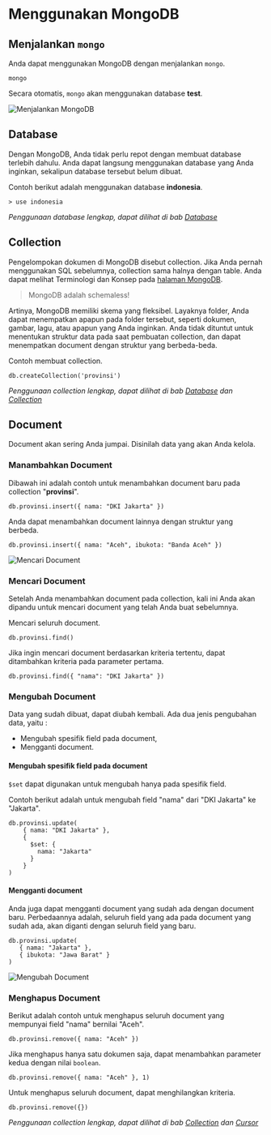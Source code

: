 # Menggunakan MongoDB


## Menjalankan `mongo`
Anda dapat menggunakan MongoDB dengan menjalankan `mongo`.

    mongo
    

Secara otomatis, `mongo` akan menggunakan database **test**.

![Menjalankan MongoDB](https://dl.dropboxusercontent.com/u/83581209/mongodb-untuk-indonesia/assets/menggunakan_mongodb.1.png)

## Database

Dengan MongoDB, Anda tidak perlu repot dengan membuat database terlebih dahulu. Anda dapat langsung menggunakan database yang Anda inginkan, sekalipun database tersebut belum dibuat.

Contoh berikut adalah menggunakan database **indonesia**.

    > use indonesia


*Penggunaan database lengkap, dapat dilihat di bab [Database](database.md)*

## Collection

Pengelompokan dokumen di MongoDB disebut collection. Jika Anda pernah menggunakan SQL sebelumnya, collection sama halnya dengan table. Anda dapat melihat Terminologi dan Konsep pada [halaman MongoDB](mongodb.md).

> MongoDB adalah schemaless!

Artinya, MongoDB memiliki skema yang fleksibel. Layaknya folder, Anda dapat menempatkan apapun pada folder tersebut, seperti dokumen, gambar, lagu, atau apapun yang Anda inginkan. Anda tidak dituntut untuk menentukan struktur data pada saat pembuatan collection, dan dapat menempatkan document dengan struktur yang berbeda-beda.

Contoh membuat collection.

    db.createCollection('provinsi')

*Penggunaan collection lengkap, dapat dilihat di bab [Database](database.md) dan [Collection](collection.md)*

## Document

Document akan sering Anda jumpai. Disinilah data yang akan Anda kelola.


### Manambahkan Document

Dibawah ini adalah contoh untuk menambahkan document baru pada collection "**provinsi**".

    db.provinsi.insert({ nama: "DKI Jakarta" })
    
Anda dapat menambahkan document lainnya dengan struktur yang berbeda.

    db.provinsi.insert({ nama: "Aceh", ibukota: "Banda Aceh" })
    
![Mencari Document](https://dl.dropboxusercontent.com/u/83581209/mongodb-untuk-indonesia/assets/menggunakan_mongodb.2.png)

### Mencari Document

Setelah Anda menambahkan document pada collection, kali ini Anda akan dipandu untuk mencari document yang telah Anda buat sebelumnya.

Mencari seluruh document.

    db.provinsi.find()

Jika ingin mencari document berdasarkan kriteria tertentu, dapat ditambahkan kriteria pada parameter pertama.

    db.provinsi.find({ "nama": "DKI Jakarta" })


### Mengubah Document

Data yang sudah dibuat, dapat diubah kembali. Ada dua jenis pengubahan data, yaitu :

- Mengubah spesifik field pada document,
- Mengganti document.


#### Mengubah spesifik field pada document

`$set` dapat digunakan untuk mengubah hanya pada spesifik field.

Contoh berikut adalah untuk mengubah field "nama" dari "DKI Jakarta" ke "Jakarta".

    db.provinsi.update(
        { nama: "DKI Jakarta" },
        {
          $set: {
            nama: "Jakarta"
          }
        }
    )
    
    
#### Mengganti document

Anda juga dapat mengganti document yang sudah ada dengan document baru. Perbedaannya adalah, seluruh field yang ada pada document yang sudah ada, akan diganti dengan seluruh field yang baru.


    db.provinsi.update(
       { nama: "Jakarta" },
       { ibukota: "Jawa Barat" }
    )

![Mengubah Document](https://dl.dropboxusercontent.com/u/83581209/mongodb-untuk-indonesia/assets/menggunakan_mongodb.3.png)


### Menghapus Document

Berikut adalah contoh untuk menghapus seluruh document yang mempunyai field "nama" bernilai "Aceh".

    db.provinsi.remove({ nama: "Aceh" })

Jika menghapus hanya satu dokumen saja, dapat menambahkan parameter kedua dengan nilai `boolean`.

    db.provinsi.remove({ nama: "Aceh" }, 1)
    
Untuk menghapus seluruh document, dapat menghilangkan kriteria.

    db.provinsi.remove({})

*Penggunaan collection lengkap, dapat dilihat di bab [Collection](collection.md) dan [Cursor](cursor.md)*












